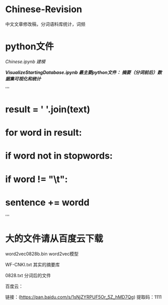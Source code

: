 # Chinese-Revision
中文文章修改稿，分词语料库统计，词频


# python文件

*Chinese.ipynb   建模*

***VisualizeStartingDatabase.ipynb  最主要python文件： 摘要（分词前后）数据集可视化和统计***

'''
#     result = ' '.join(text)
#     for word in result:
#         if word not in stopwords:
#             if word != "\t":
#                 sentence += wordd
'''

# 大的文件请从百度云下载

word2vec0828b.bin   word2vec模型

WF-CNKI.txt  其实的摘要库

0828.txt 分词后的文件

百度云：

链接：(https://pan.baidu.com/s/1sNjZYRPUF5Or_5Z_hMD7Qg)
提取码：1111 
